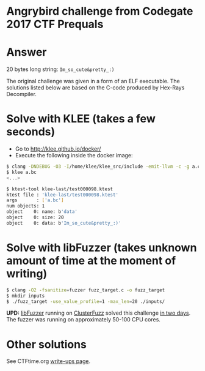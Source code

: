 # Angrybird challenge from Codegate 2017 CTF Prequals

# Answer

20 bytes long string: `Im_so_cute&pretty_:)`

The original challenge was given in a form of an ELF executable. The solutions
listed below are based on the C-code produced by Hex-Rays Decompiler.

# Solve with KLEE (takes a few seconds)

* Go to http://klee.github.io/docker/
* Execute the following inside the docker image:

```bash
$ clang -DNDEBUG -O3 -I/home/klee/klee_src/include -emit-llvm -c -g a.c -o a.bc
$ klee a.bc
<...>

$ ktest-tool klee-last/test000098.ktest
ktest file : 'klee-last/test000098.ktest'
args       : ['a.bc']
num objects: 1
object    0: name: b'data'
object    0: size: 20
object    0: data: b'Im_so_cute&pretty_:)'
```

# Solve with libFuzzer (takes unknown amount of time at the moment of writing)

```bash
$ clang -O2 -fsanitize=fuzzer fuzz_target.c -o fuzz_target
$ mkdir inputs
$ ./fuzz_target -use_value_profile=1 -max_len=20 ./inputs/
```

**UPD:** [libFuzzer] running on [ClusterFuzz] solved this challenge [in two days].
The fuzzer was running on approximately 50-100 CPU cores.

[libFuzzer]: https://llvm.org/docs/LibFuzzer.html
[ClusterFuzz]: https://github.com/google/clusterfuzz
[in two days]: https://github.com/google/sanitizers/issues/964#issuecomment-395425873

# Other solutions

See CTFtime.org [write-ups page](https://ctftime.org/task/3375).
